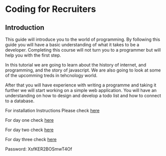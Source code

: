 # Coding for Recruiters


## Introduction

This guide will introduce you to the world of programming. By following this guide you will have a basic understanding of what it takes to be a developer. Completing this course will not turn you to a programmer but will help you with the first step.

In this tutorial we are going to learn about the history of internet, and programming, and the story of javascript.
We are also going to look at some of the upcomming treds in tehcnology world.

After that you will have experience with writing a programme and taking it further we will start working on a simple web application. You will have an understanding on how to design and develop a todo list and how to connect to a database.

For installation Instructions Please check [here](./installation.md)

For day one check [here](./DayOne/DayOneScript.md)

For day two check [here](./DayTwo/DayTwoScript.md)

For day three check [here](./DayThree/DayThreeScript.md)

Password: XsfKER2BOSmwT4Of



